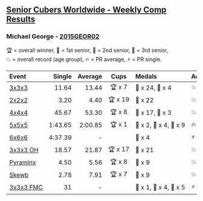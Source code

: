 <style>table {white-space: nowrap;}</style>

## [Senior Cubers Worldwide - Weekly Comp Results](/scw-comp/results/)
### Michael George - [2015GEOR02](https://www.worldcubeassociation.org/persons/2015GEOR02)

<span style="white-space: nowrap;">🏆 = overall winner</span>, <span style="white-space: nowrap;">🥇 = 1st senior</span>, <span style="white-space: nowrap;">🥈 = 2nd senior</span>, <span style="white-space: nowrap;">🥉 = 3rd senior</span>, <span style="white-space: nowrap;">💥 = overall record (age group)</span>, <span style="white-space: nowrap;">🔥 = PR average</span>, <span style="white-space: nowrap;">⚡ = PR single</span>.

| Event | Single | Average | Cups | Medals | Achievements|
| :-- | --: | --: | :--: | :-- | :-- |
| [3x3x3](333.md) | 11.64 | 13.44 | 🏆 x 7 | 🥇 x 24, 🥈 x 4 | 💥 x 6, 🔥 x 6, ⚡ x 3 |
| [2x2x2](222.md) | 3.20 | 4.40 | 🏆 x 19 | 🥇 x 22 | 💥 x 5, 🔥 x 3, ⚡ x 4 |
| [4x4x4](444.md) | 45.67 | 53.30 | 🏆 x 8 | 🥇 x 17, 🥈 x 3 | 💥 x 3, 🔥 x 2, ⚡ x 2 |
| [5x5x5](555.md) | 1:43.65 | 2:00.85 | 🏆 x 1 | 🥇 x 2, 🥈 x 4, 🥉 x 9 | 🔥 x 5, ⚡ x 5 |
| [6x6x6](666.md) | 4:37.39 | - |  | 🥉 x 4 | ⚡ x 7 |
| [3x3x3 OH](333oh.md) | 18.57 | 21.87 | 🏆 x 17 | 🥇 x 21 | 💥 x 5, 🔥 x 3, ⚡ x 5 |
| [Pyraminx](pyram.md) | 4.50 | 5.56 | 🏆 x 8 | 🥇 x 9 | 💥 x 3, 🔥 x 3, ⚡ x 2 |
| [Skewb](skewb.md) | 2.78 | 7.91 | 🏆 x 7 | 🥇 x 9 | 💥 x 4, 🔥 x 3, ⚡ x 2 |
| [3x3x3 FMC](333fm.md) | 31 | - |  | 🥇 x 1, 🥈 x 4, 🥉 x 5 | ⚡ x 3 |

<!-- Global site tag (gtag.js) - Google Analytics -->
<script async src="https://www.googletagmanager.com/gtag/js?id=UA-86348435-3"></script>
<script>window.dataLayer = window.dataLayer || []; function gtag() {dataLayer.push(arguments);} gtag('js', new Date()); gtag('config', 'UA-86348435-3');</script>
